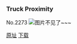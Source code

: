 ### Truck Proximity
No.2273
![图片不见了~~~](https://imgs.xkcd.com/comics/truck_proximity.png)

[原址](https://xkcd.com//2273) [下载](https://imgs.xkcd.com/comics/truck_proximity.png)

